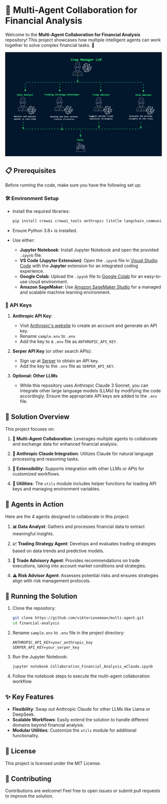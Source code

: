 # 🌟 Multi-Agent Collaboration for Financial Analysis

Welcome to the **Multi-Agent Collaboration for Financial Analysis** repository! This project showcases how multiple intelligent agents can work together to solve complex financial tasks. 🚀

![Solutions Overview](./images/crewai.gif)

## 📋 Prerequisites

Before running the code, make sure you have the following set up:

### 🛠 Environment Setup

- Install the required libraries:
  ```bash
  pip install crewai crewai_tools anthropic litellm langchain_community
  ```

- Ensure Python 3.8+ is installed.

- Use either:
  - **Jupyter Notebook**: Install Jupyter Notebook and open the provided `.ipynb` file.
  - **VS Code (Jupyter Extension)**: Open the `.ipynb` file in [Visual Studio Code](https://code.visualstudio.com/) with the **Jupyter** extension for an integrated coding experience.  
  - **Google Colab**: Upload the `.ipynb` file to [Google Colab](https://colab.research.google.com/) for an easy-to-use cloud environment.
  - **Amazon SageMaker**: Use [Amazon SageMaker Studio](https://aws.amazon.com/sagemaker/studio/) for a managed and scalable machine learning environment.

### 🔑 API Keys

1. **Anthropic API Key**:
   - Visit [Anthropic's website](https://console.anthropic.com/) to create an account and generate an API key.
   - Rename `sample.env` to `.env`
   - Add the key to a `.env` file as `ANTHROPIC_API_KEY`.

2. **Serper API Key** (or other search APIs):
   - Sign up at [Serper](https://serper.dev/) to obtain an API key.
   - Add the key to the `.env` file as `SERPER_API_KEY`.

3. **Optional: Other LLMs**
   - While this repository uses Anthropic Claude 3 Sonnet, you can integrate other large language models (LLMs) by modifying the code accordingly. Ensure the appropriate API keys are added to the `.env` file.
  

## 📝 Solution Overview

This project focuses on:

1. **🤝 Multi-Agent Collaboration**: Leverages multiple agents to collaborate and exchange data for enhanced financial analysis.

2. **🧠 Anthropic Claude Integration**: Utilizes Claude for natural language processing and reasoning tasks.

3. **🔄 Extensibility**: Supports integration with other LLMs or APIs for customized workflows.

4. **🧰 Utilities**: The `utils` module includes helper functions for loading API keys and managing environment variables.

## 🤖 Agents in Action

Here are the 4 agents designed to collaborate in this project:

1. **📊 Data Analyst**: Gathers and processes financial data to extract meaningful insights.

2. **📈 Trading Strategy Agent**: Develops and evaluates trading strategies based on data trends and predictive models.

3. **💼 Trade Advisory Agent**: Provides recommendations on trade executions, taking into account market conditions and strategies.

4. **⚠️ Risk Advisor Agent**: Assesses potential risks and ensures strategies align with risk management protocols.

## 🚀 Running the Solution

1. Clone the repository:
   ```bash
   git clone https://github.com/viktoriasemaan/multi-agent.git
   cd financial-analysis
   ```

2. Rename `sample.env` to  `.env` file in the project directory:
   ```env
   ANTHROPIC_API_KEY=your_anthropic_key
   SERPER_API_KEY=your_serper_key
   ```

3. Run the Jupyter Notebook:
   ```bash
   jupyter notebook Collaboration_Financial_Analysis_wClaude.ipynb
   ```

4. Follow the notebook steps to execute the multi-agent collaboration workflow.

## ✨ Key Features

- **Flexibility**: Swap out Anthropic Claude for other LLMs like Llama or DeepSeek.
- **Scalable Workflows**: Easily extend the solution to handle different domains beyond financial analysis.
- **Modular Utilities**: Customize the `utils` module for additional functionality.

## 📜 License

This project is licensed under the MIT License.

## 🤗 Contributing

Contributions are welcome! Feel free to open issues or submit pull requests to improve the solution.









